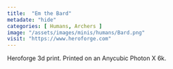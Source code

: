 ```yaml
---
title:  "Em the Bard"
metadate: "hide"
categories: [ Humans, Archers ]
image: "/assets/images/minis/humans/Bard.png"
visit: "https://www.heroforge.com"
---
```

Heroforge 3d print. Printed on an Anycubic Photon X 6k.
